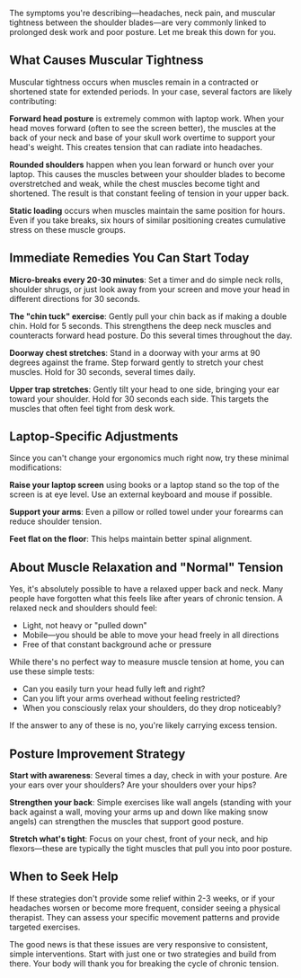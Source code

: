 The symptoms you're describing—headaches, neck pain, and muscular tightness between the shoulder blades—are very commonly linked to prolonged desk work and poor posture. Let me break this down for you.

## What Causes Muscular Tightness

Muscular tightness occurs when muscles remain in a contracted or shortened state for extended periods. In your case, several factors are likely contributing:

**Forward head posture** is extremely common with laptop work. When your head moves forward (often to see the screen better), the muscles at the back of your neck and base of your skull work overtime to support your head's weight. This creates tension that can radiate into headaches.

**Rounded shoulders** happen when you lean forward or hunch over your laptop. This causes the muscles between your shoulder blades to become overstretched and weak, while the chest muscles become tight and shortened. The result is that constant feeling of tension in your upper back.

**Static loading** occurs when muscles maintain the same position for hours. Even if you take breaks, six hours of similar positioning creates cumulative stress on these muscle groups.

## Immediate Remedies You Can Start Today

**Micro-breaks every 20-30 minutes**: Set a timer and do simple neck rolls, shoulder shrugs, or just look away from your screen and move your head in different directions for 30 seconds.

**The "chin tuck" exercise**: Gently pull your chin back as if making a double chin. Hold for 5 seconds. This strengthens the deep neck muscles and counteracts forward head posture. Do this several times throughout the day.

**Doorway chest stretches**: Stand in a doorway with your arms at 90 degrees against the frame. Step forward gently to stretch your chest muscles. Hold for 30 seconds, several times daily.

**Upper trap stretches**: Gently tilt your head to one side, bringing your ear toward your shoulder. Hold for 30 seconds each side. This targets the muscles that often feel tight from desk work.

## Laptop-Specific Adjustments

Since you can't change your ergonomics much right now, try these minimal modifications:

**Raise your laptop screen** using books or a laptop stand so the top of the screen is at eye level. Use an external keyboard and mouse if possible.

**Support your arms**: Even a pillow or rolled towel under your forearms can reduce shoulder tension.

**Feet flat on the floor**: This helps maintain better spinal alignment.

## About Muscle Relaxation and "Normal" Tension

Yes, it's absolutely possible to have a relaxed upper back and neck. Many people have forgotten what this feels like after years of chronic tension. A relaxed neck and shoulders should feel:
- Light, not heavy or "pulled down"
- Mobile—you should be able to move your head freely in all directions
- Free of that constant background ache or pressure

While there's no perfect way to measure muscle tension at home, you can use these simple tests:
- Can you easily turn your head fully left and right?
- Can you lift your arms overhead without feeling restricted?
- When you consciously relax your shoulders, do they drop noticeably?

If the answer to any of these is no, you're likely carrying excess tension.

## Posture Improvement Strategy

**Start with awareness**: Several times a day, check in with your posture. Are your ears over your shoulders? Are your shoulders over your hips?

**Strengthen your back**: Simple exercises like wall angels (standing with your back against a wall, moving your arms up and down like making snow angels) can strengthen the muscles that support good posture.

**Stretch what's tight**: Focus on your chest, front of your neck, and hip flexors—these are typically the tight muscles that pull you into poor posture.

## When to Seek Help

If these strategies don't provide some relief within 2-3 weeks, or if your headaches worsen or become more frequent, consider seeing a physical therapist. They can assess your specific movement patterns and provide targeted exercises.

The good news is that these issues are very responsive to consistent, simple interventions. Start with just one or two strategies and build from there. Your body will thank you for breaking the cycle of chronic tension.